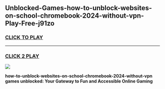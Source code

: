 
## Unblocked-Games-how-to-unblock-websites-on-school-chromebook-2024-without-vpn-Play-Free-j91zo
<h3>
<a href="https://premium76.site?title=how-to-unblock-websites-on-school-chromebook-2024-without-vpn&ref=21A">CLICK TO PLAY</a></h3>
<hr>

<h3>
<a href="https://premium76.site?title=how-to-unblock-websites-on-school-chromebook-2024-without-vpn&ref=21A">CLICK 2 PLAY</a>
  
</h3>

<a href="https://premium76.site?title=how-to-unblock-websites-on-school-chromebook-2024-without-vpn&ref=21A"><img src="https://clearcache.store/games.png"></a>


**how-to-unblock-websites-on-school-chromebook-2024-without-vpn games unblocked: Your Gateway to Fun and Accessible Online Gaming**
